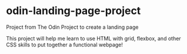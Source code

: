 # odin-landing-page-project
Project from The Odin Project to create a landing page

This project will help me learn to use HTML with grid, flexbox, and other CSS skills to put together a functional webpage!
